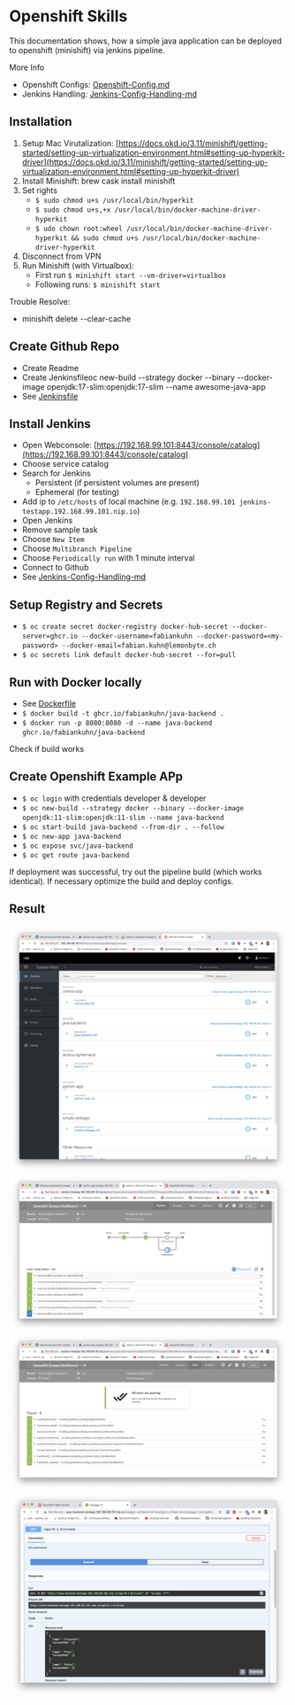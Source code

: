 # Openshift Skills
This documentation shows, how a simple java application can be deployed to openshift (minishift) via jenkins pipeline.

More Info
- Openshift Configs: [Openshift-Config.md](_docs/Openshift-Config.md)
- Jenkins Handling: [Jenkins-Config-Handling-md](_docs/Jenkins-Config-Handling.md)

## Installation
1. Setup Mac Virutalization: [https://docs.okd.io/3.11/minishift/getting-started/setting-up-virtualization-environment.html#setting-up-hyperkit-driver](https://docs.okd.io/3.11/minishift/getting-started/setting-up-virtualization-environment.html#setting-up-hyperkit-driver)
2. Install Minishift: brew cask install minishift
3. Set rights
	- `$ sudo chmod u+s /usr/local/bin/hyperkit`
	- `$ sudo chmod u+s,+x /usr/local/bin/docker-machine-driver-hyperkit`
	- `$ udo chown root:wheel /usr/local/bin/docker-machine-driver-hyperkit && sudo chmod u+s /usr/local/bin/docker-machine-driver-hyperkit`
4. Disconnect from VPN
5. Run Minishift (with Virtualbox): 
   - First run `$ minishift start --vm-driver=virtualbox` 
   - Following runs: `$ minishift start`
   
Trouble Resolve:
- minishift delete --clear-cache

## Create Github Repo
- Create Readme
- Create Jenkinsfileoc new-build --strategy docker --binary --docker-image openjdk:17-slim:openjdk:17-slim --name awesome-java-app
- See [Jenkinsfile](Jenkinsfile)

## Install Jenkins
- Open Webconsole: [https://192.168.99.101:8443/console/catalog](https://192.168.99.101:8443/console/catalog)
- Choose service catalog
- Search for Jenkins
    - Persistent (if persistent volumes are present)
    - Ephemeral (for testing)
- Add ip to `/etc/hosts` of local machine (e.g. `192.168.99.101 jenkins-testapp.192.168.99.101.nip.io`)
- Open Jenkins
- Remove sample task
- Choose `New Item`
- Choose `Multibranch Pipeline`
- Choose `Periodically run` with 1 minute interval
- Connect to Github
- See [Jenkins-Config-Handling-md](_docs/Jenkins-Config-Handling.md)

## Setup Registry and Secrets
- `$ oc create secret docker-registry docker-hub-secret --docker-server=ghcr.io --docker-username=fabiankuhn --docker-password=<my-password> --docker-email=fabian.kuhn@lemonbyte.ch`
- `$ oc secrets link default docker-hub-secret --for=pull`

## Run with Docker locally
- See [Dockerfile](backend/Dockerfile)
- `$ docker build -t ghcr.io/fabiankuhn/java-backend .`
- `$ docker run -p 8080:8080 -d --name java-backend ghcr.io/fabiankuhn/java-backend`

Check if build works

## Create Openshift Example APp
- `$ oc login` with credentials developer & developer
- `$ oc new-build --strategy docker --binary --docker-image openjdk:11-slim:openjdk:11-slim --name java-backend`
- `$ oc start-build java-backend --from-dir . --follow`
- `$ oc new-app java-backend`
- `$ oc expose svc/java-backend`
- `$ oc get route java-backend`

If deployment was successful, try out the pipeline build (which works identical). If necessary optimize the build and deploy configs.

## Result
![Demo-1](_docs/Screenshot_demo-1.png)
![Demo-2](_docs/Screenshot_demo-2.png)
![Demo-3](_docs/Screenshot_demo-3.png)
![Demo-4](_docs/Screenshot_demo-4.png)
